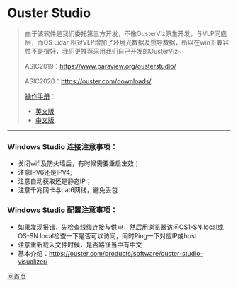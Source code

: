 # Ouster Studio

> 由于该软件是我们委托第三方开发，不像OusterViz原生开发，与VLP同底层，而OS Lidar 相对VLP增加了环境光数据及惯导数据，所以在win下兼容性不是很好，我们更推荐采用我们自己开发的OusterViz~
>
> ASIC2019：https://www.paraview.org/ousterstudio/
>
> ASIC2020：https://ouster.com/downloads/
>
> [操作手册](https://ouster.atlassian.net/wiki/spaces/SUPPORT/pages/924090373?atlOrigin=eyJpIjoiNTk4MWFjMjk3MzgxNGRlNzg0NjI5Njc0OGY3ODkwN2IiLCJwIjoiYyJ9)：
>
> - [英文版](https://data.ouster.io/downloads/Ouster-Studio-user-guide.pdf?__hstc=34987006.3b498ee11237b4e28da832cc795fa6b7.1603177544769.1606967208102.1607045278647.6&__hssc=34987006.1.1607045278647&__hsfp=3202914155)
> - [中文版](https://ouster.oss-cn-shanghai.aliyuncs.com/get%20started/Ouster-Studio-user-guide.pdf)

---
### Windows Studio 连接注意事项：

- 关闭wifi及防火墙后，有时候需要重启生效；
- 注意IPV6还是IPV4; 
- 注意自动获取还是静态IP；
- 注意千兆网卡与cat6网线，避免丢包

### Windows Studio 配置注意事项：

- 如果发现报错，先检查线缆连接与供电，然后用浏览器访问OS1-SN.local或OS-SN.local检查一下是否可以访问，同时Ping一下对应IP或host
- 注意重新载入文件时候，是否路径当中有中文
- 基本介绍：https://ouster.com/products/software/ouster-studio-visualizer/



[回首页](README)